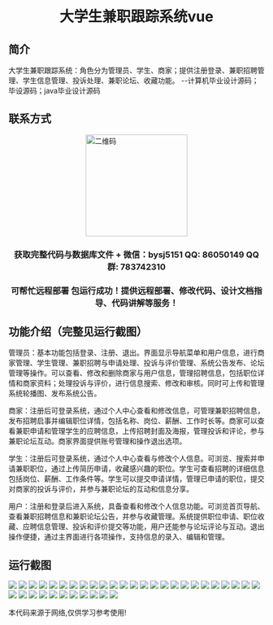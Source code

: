 <p><h1 align="center">大学生兼职跟踪系统vue</h1></p>

## 简介
大学生兼职跟踪系统：角色分为管理员、学生、商家；提供注册登录、兼职招聘管理、学生信息管理、投诉处理、兼职论坛、收藏功能。    --计算机毕业设计源码；毕设源码；java毕业设计源码


## 联系方式
<img src="https://bs-1329754181.cos.ap-shanghai.myqcloud.com/wx.jpg" alt="二维码" style="display: block; margin: 0 auto;" width="200px">
<p><h3 align="center">获取完整代码与数据库文件 + 微信：bysj5151 QQ: 86050149 QQ群: 783742310</h3></p>
<p><h3 align="center">可帮忙远程部署 包运行成功！提供远程部署、修改代码、设计文档指导、代码讲解等服务！</h3></p>

## 功能介绍（完整见运行截图）
管理员：基本功能包括登录、注册、退出。界面显示导航菜单和用户信息，进行商家管理、学生管理、兼职招聘与申请处理、投诉与评价管理、系统公告发布、论坛管理等操作。可以查看、修改和删除商家与用户信息，管理招聘信息，包括职位详情和商家资料；处理投诉与评价，进行信息搜索、修改和审核。同时可上传和管理系统轮播图、发布系统公告。

商家：注册后可登录系统，通过个人中心查看和修改信息，可管理兼职招聘信息，发布招聘启事并编辑职位详情，包括名称、岗位、薪酬、工作时长等。商家可以查看兼职申请和管理学生的应聘信息，上传招聘封面及海报，管理投诉和评论，参与兼职论坛互动。商家界面提供账号管理和操作退出选项。

学生：注册后可登录系统，通过个人中心查看与修改个人信息。可浏览、搜索并申请兼职职位，通过上传简历申请，收藏感兴趣的职位。学生可查看招聘的详细信息包括岗位、薪酬、工作条件等。学生可以提交申请详情，管理已申请的职位，提交对商家的投诉与评价，并参与兼职论坛的互动和信息分享。 

用户：注册和登录后进入系统，具备查看和修改个人信息功能。可浏览首页导航、查看兼职招聘信息和兼职论坛公告，并参与收藏管理。系统提供职位申请、职位收藏、应聘信息管理、投诉和评价提交等功能，用户还能参与论坛评论与互动。退出操作便捷，通过主界面进行各项操作，支持信息的录入、编辑和管理。


## 运行截图
![](https://bs-1329754181.cos.ap-shanghai.myqcloud.com/ssm/UniversityStudentPartTimeTrackingSystem1/img/001.jpg)
![](https://bs-1329754181.cos.ap-shanghai.myqcloud.com/ssm/UniversityStudentPartTimeTrackingSystem1/img/002.jpg)
![](https://bs-1329754181.cos.ap-shanghai.myqcloud.com/ssm/UniversityStudentPartTimeTrackingSystem1/img/003.jpg)
![](https://bs-1329754181.cos.ap-shanghai.myqcloud.com/ssm/UniversityStudentPartTimeTrackingSystem1/img/004.jpg)
![](https://bs-1329754181.cos.ap-shanghai.myqcloud.com/ssm/UniversityStudentPartTimeTrackingSystem1/img/005.jpg)
![](https://bs-1329754181.cos.ap-shanghai.myqcloud.com/ssm/UniversityStudentPartTimeTrackingSystem1/img/006.jpg)
![](https://bs-1329754181.cos.ap-shanghai.myqcloud.com/ssm/UniversityStudentPartTimeTrackingSystem1/img/007.jpg)
![](https://bs-1329754181.cos.ap-shanghai.myqcloud.com/ssm/UniversityStudentPartTimeTrackingSystem1/img/008.jpg)
![](https://bs-1329754181.cos.ap-shanghai.myqcloud.com/ssm/UniversityStudentPartTimeTrackingSystem1/img/009.jpg)
![](https://bs-1329754181.cos.ap-shanghai.myqcloud.com/ssm/UniversityStudentPartTimeTrackingSystem1/img/010.jpg)
![](https://bs-1329754181.cos.ap-shanghai.myqcloud.com/ssm/UniversityStudentPartTimeTrackingSystem1/img/011.jpg)
![](https://bs-1329754181.cos.ap-shanghai.myqcloud.com/ssm/UniversityStudentPartTimeTrackingSystem1/img/012.jpg)
![](https://bs-1329754181.cos.ap-shanghai.myqcloud.com/ssm/UniversityStudentPartTimeTrackingSystem1/img/013.jpg)
![](https://bs-1329754181.cos.ap-shanghai.myqcloud.com/ssm/UniversityStudentPartTimeTrackingSystem1/img/014.jpg)
![](https://bs-1329754181.cos.ap-shanghai.myqcloud.com/ssm/UniversityStudentPartTimeTrackingSystem1/img/015.jpg)
![](https://bs-1329754181.cos.ap-shanghai.myqcloud.com/ssm/UniversityStudentPartTimeTrackingSystem1/img/016.jpg)
![](https://bs-1329754181.cos.ap-shanghai.myqcloud.com/ssm/UniversityStudentPartTimeTrackingSystem1/img/017.jpg)
![](https://bs-1329754181.cos.ap-shanghai.myqcloud.com/ssm/UniversityStudentPartTimeTrackingSystem1/img/018.jpg)
![](https://bs-1329754181.cos.ap-shanghai.myqcloud.com/ssm/UniversityStudentPartTimeTrackingSystem1/img/019.jpg)
![](https://bs-1329754181.cos.ap-shanghai.myqcloud.com/ssm/UniversityStudentPartTimeTrackingSystem1/img/020.jpg)
![](https://bs-1329754181.cos.ap-shanghai.myqcloud.com/ssm/UniversityStudentPartTimeTrackingSystem1/img/021.jpg)
![](https://bs-1329754181.cos.ap-shanghai.myqcloud.com/ssm/UniversityStudentPartTimeTrackingSystem1/img/022.jpg)
![](https://bs-1329754181.cos.ap-shanghai.myqcloud.com/ssm/UniversityStudentPartTimeTrackingSystem1/img/023.jpg)
![](https://bs-1329754181.cos.ap-shanghai.myqcloud.com/ssm/UniversityStudentPartTimeTrackingSystem1/img/024.jpg)
![](https://bs-1329754181.cos.ap-shanghai.myqcloud.com/ssm/UniversityStudentPartTimeTrackingSystem1/img/025.jpg)
![](https://bs-1329754181.cos.ap-shanghai.myqcloud.com/ssm/UniversityStudentPartTimeTrackingSystem1/img/026.jpg)
![](https://bs-1329754181.cos.ap-shanghai.myqcloud.com/ssm/UniversityStudentPartTimeTrackingSystem1/img/027.jpg)
![](https://bs-1329754181.cos.ap-shanghai.myqcloud.com/ssm/UniversityStudentPartTimeTrackingSystem1/img/028.jpg)
![](https://bs-1329754181.cos.ap-shanghai.myqcloud.com/ssm/UniversityStudentPartTimeTrackingSystem1/img/029.jpg)
![](https://bs-1329754181.cos.ap-shanghai.myqcloud.com/ssm/UniversityStudentPartTimeTrackingSystem1/img/030.jpg)
![](https://bs-1329754181.cos.ap-shanghai.myqcloud.com/ssm/UniversityStudentPartTimeTrackingSystem1/img/031.jpg)
![](https://bs-1329754181.cos.ap-shanghai.myqcloud.com/ssm/UniversityStudentPartTimeTrackingSystem1/img/032.jpg)
![](https://bs-1329754181.cos.ap-shanghai.myqcloud.com/ssm/UniversityStudentPartTimeTrackingSystem1/img/033.jpg)
![](https://bs-1329754181.cos.ap-shanghai.myqcloud.com/ssm/UniversityStudentPartTimeTrackingSystem1/img/034.jpg)
![](https://bs-1329754181.cos.ap-shanghai.myqcloud.com/ssm/UniversityStudentPartTimeTrackingSystem1/img/035.jpg)
![](https://bs-1329754181.cos.ap-shanghai.myqcloud.com/ssm/UniversityStudentPartTimeTrackingSystem1/img/036.jpg)

<p>本代码来源于网络,仅供学习参考使用!</p>
